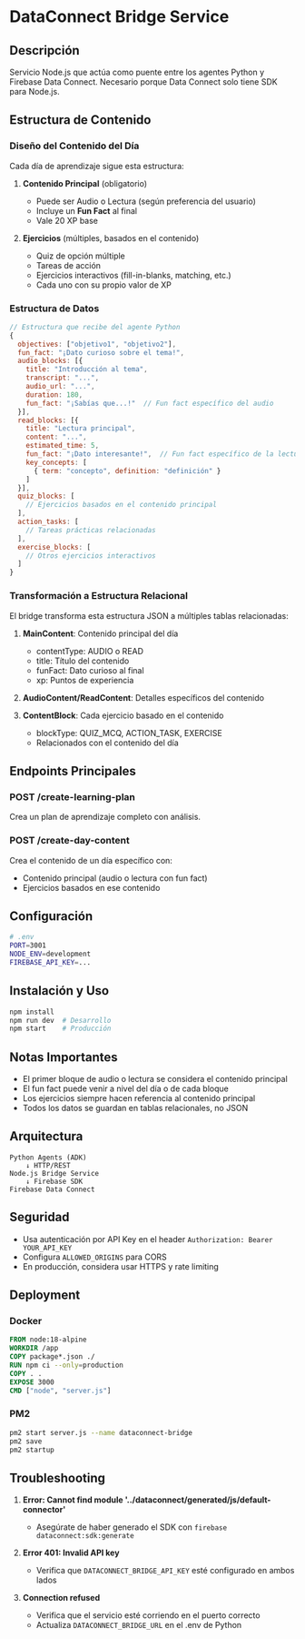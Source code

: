 # DataConnect Bridge Service

## Descripción

Servicio Node.js que actúa como puente entre los agentes Python y Firebase Data Connect. Necesario porque Data Connect solo tiene SDK para Node.js.

## Estructura de Contenido

### Diseño del Contenido del Día

Cada día de aprendizaje sigue esta estructura:

1. **Contenido Principal** (obligatorio)
   - Puede ser Audio o Lectura (según preferencia del usuario)
   - Incluye un **Fun Fact** al final
   - Vale 20 XP base

2. **Ejercicios** (múltiples, basados en el contenido)
   - Quiz de opción múltiple
   - Tareas de acción
   - Ejercicios interactivos (fill-in-blanks, matching, etc.)
   - Cada uno con su propio valor de XP

### Estructura de Datos

```javascript
// Estructura que recibe del agente Python
{
  objectives: ["objetivo1", "objetivo2"],
  fun_fact: "¡Dato curioso sobre el tema!",
  audio_blocks: [{
    title: "Introducción al tema",
    transcript: "...",
    audio_url: "...",
    duration: 180,
    fun_fact: "¡Sabías que...!"  // Fun fact específico del audio
  }],
  read_blocks: [{
    title: "Lectura principal",
    content: "...",
    estimated_time: 5,
    fun_fact: "¡Dato interesante!",  // Fun fact específico de la lectura
    key_concepts: [
      { term: "concepto", definition: "definición" }
    ]
  }],
  quiz_blocks: [
    // Ejercicios basados en el contenido principal
  ],
  action_tasks: [
    // Tareas prácticas relacionadas
  ],
  exercise_blocks: [
    // Otros ejercicios interactivos
  ]
}
```

### Transformación a Estructura Relacional

El bridge transforma esta estructura JSON a múltiples tablas relacionadas:

1. **MainContent**: Contenido principal del día
   - contentType: AUDIO o READ
   - title: Título del contenido
   - funFact: Dato curioso al final
   - xp: Puntos de experiencia

2. **AudioContent/ReadContent**: Detalles específicos del contenido

3. **ContentBlock**: Cada ejercicio basado en el contenido
   - blockType: QUIZ_MCQ, ACTION_TASK, EXERCISE
   - Relacionados con el contenido del día

## Endpoints Principales

### POST /create-learning-plan
Crea un plan de aprendizaje completo con análisis.

### POST /create-day-content
Crea el contenido de un día específico con:
- Contenido principal (audio o lectura con fun fact)
- Ejercicios basados en ese contenido

## Configuración

```bash
# .env
PORT=3001
NODE_ENV=development
FIREBASE_API_KEY=...
```

## Instalación y Uso

```bash
npm install
npm run dev  # Desarrollo
npm start    # Producción
```

## Notas Importantes

- El primer bloque de audio o lectura se considera el contenido principal
- El fun fact puede venir a nivel del día o de cada bloque
- Los ejercicios siempre hacen referencia al contenido principal
- Todos los datos se guardan en tablas relacionales, no JSON

## Arquitectura

```
Python Agents (ADK) 
    ↓ HTTP/REST
Node.js Bridge Service
    ↓ Firebase SDK
Firebase Data Connect
```

## Seguridad

- Usa autenticación por API Key en el header `Authorization: Bearer YOUR_API_KEY`
- Configura `ALLOWED_ORIGINS` para CORS
- En producción, considera usar HTTPS y rate limiting

## Deployment

### Docker

```dockerfile
FROM node:18-alpine
WORKDIR /app
COPY package*.json ./
RUN npm ci --only=production
COPY . .
EXPOSE 3000
CMD ["node", "server.js"]
```

### PM2

```bash
pm2 start server.js --name dataconnect-bridge
pm2 save
pm2 startup
```

## Troubleshooting

1. **Error: Cannot find module '../dataconnect/generated/js/default-connector'**
   - Asegúrate de haber generado el SDK con `firebase dataconnect:sdk:generate`

2. **Error 401: Invalid API key**
   - Verifica que `DATACONNECT_BRIDGE_API_KEY` esté configurado en ambos lados

3. **Connection refused**
   - Verifica que el servicio esté corriendo en el puerto correcto
   - Actualiza `DATACONNECT_BRIDGE_URL` en el .env de Python 